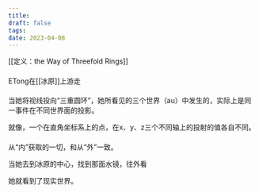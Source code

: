 ```yaml
---
title: 
draft: false
tags: 
date: 2023-04-08
---
```

[[定义：the Way of Threefold Rings]]

####

ETong在[[冰原]]上游走

####

当她将视线投向“三重圆环”，她所看见的三个世界（au）中发生的，实际上是同一事件在不同世界面的投影。

就像，一个在直角坐标系上的点，在x、y、z三个不同轴上的投射的值各自不同。

####

从“内”获取的一切，和从“外”一致。

当她去到冰原的中心，找到那面水镜，往外看

她就看到了现实世界。